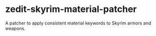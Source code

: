 # zedit-skyrim-material-patcher
A patcher to apply consistent material keywords to Skyrim armors and weapons.